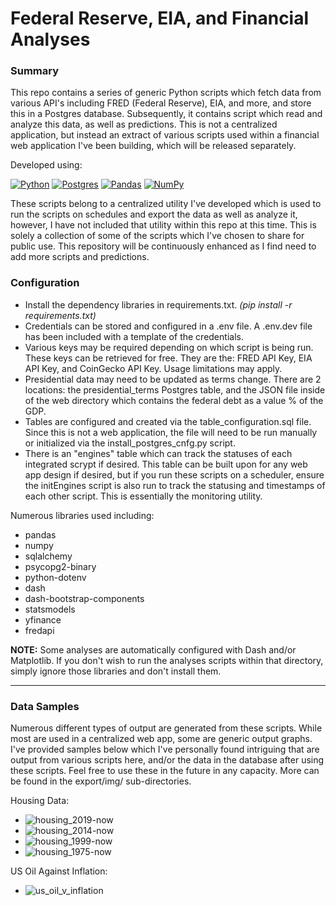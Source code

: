 # Federal Reserve, EIA, and Financial Analyses

### Summary
This repo contains a series of generic Python scripts which fetch data from various API's including FRED (Federal Reserve), EIA, and more, and store this in a Postgres database. Subsequently, it contains script which read and analyze this data, as well as predictions. This is not a centralized application, but instead an extract of various scripts used within a financial web application I've been building, which will be released separately.

Developed using:

[![Python](https://img.shields.io/badge/Python-3776AB?logo=python&logoColor=fff)](#) [![Postgres](https://img.shields.io/badge/Postgres-%23316192.svg?logo=postgresql&logoColor=white)](#) [![Pandas](https://img.shields.io/badge/Pandas-150458?logo=pandas&logoColor=fff)](#) [![NumPy](https://img.shields.io/badge/NumPy-4DABCF?logo=numpy&logoColor=fff)](#) 

These scripts belong to a centralized utility I've developed which is used to run the scripts on schedules and export the data as well as analyze it, however, I have not included that utility within this repo at this time. This is solely a collection of some of the scripts which I've chosen to share for public use. This repository will be continuously enhanced as I find need to add more scripts and predictions. 

### Configuration
- Install the dependency libraries in requirements.txt. _(pip install -r requirements.txt)_
- Credentials can be stored and configured in a .env file. A .env.dev file has been included with a template of the credentials.
- Various keys may be required depending on which script is being run. These keys can be retrieved for free. They are the: FRED API Key, EIA API Key, and CoinGecko API Key. Usage limitations may apply.
- Presidential data may need to be updated as terms change. There are 2 locations: the presidential_terms Postgres table, and the JSON file inside of the web directory which contains the federal debt as a value % of the GDP.
- Tables are configured and created via the table_configuration.sql file. Since this is not a web application, the file will need to be run manually or initialized via the install_postgres_cnfg.py script.
- There is an "engines" table which can track the statuses of each integrated scrypt if desired. This table can be built upon for any web app design if desired, but if you run these scripts on a scheduler, ensure the initEngines script is also run to track the statusing and timestamps of each other script. This is essentially the monitoring utility.

Numerous libraries used including:
- pandas
- numpy
- sqlalchemy 
- psycopg2-binary 
- python-dotenv
- dash
- dash-bootstrap-components
- statsmodels
- yfinance 
- fredapi

**NOTE:** Some analyses are automatically configured with Dash and/or Matplotlib. If you don't wish to run the analyses scripts within that directory, simply ignore those libraries and don't install them.

------------

### Data Samples
Numerous different types of output are generated from these scripts. While most are used in a centralized web app, some are generic output graphs. I've provided samples below which I've personally found intriguing that are output from various scripts here, and/or the data in the database after using these scripts. Feel free to use these in the future in any capacity. More can be found in the export/img/ sub-directories.

Housing Data:
- ![housing_2019-now](https://github.com/user-attachments/assets/7ff39c57-e0bc-47d4-8936-1aa6b3598b70)
- ![housing_2014-now](https://github.com/user-attachments/assets/b7d16ebd-327a-44f0-ae58-8bd6472c903c)
- ![housing_1999-now](https://github.com/user-attachments/assets/a6a24e14-8d64-41c4-98b4-3cbda60196b4)
- ![housing_1975-now](https://github.com/user-attachments/assets/dc26a6c2-7dad-4fcf-acb5-8fcd09b894fd)

US Oil Against Inflation:
- ![us_oil_v_inflation](https://github.com/user-attachments/assets/a4a9e913-b1ab-4851-990c-9e867e0c4921)
